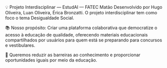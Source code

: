 💡 Projeto Interdisciplinar — EstudAI — FATEC Matão
Desenvolvido por Hugo Oliveira, Luan Oliveira, Érica Bronzatti. O projeto interdisciplinar tem como foco o tema Desigualdade Social.

📚 Nosso propósito: Criar uma plataforma colaborativa que democratize o acesso à educação de qualidade, oferecendo materiais educacionais compartilhados por usuários para quem está se preparando para concursos e vestibulares.

🚀 Queremos reduzir as barreiras ao conhecimento e proporcionar oportunidades iguais por meio da educação.
